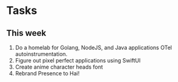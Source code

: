 # Tasks

## This week

1. Do a homelab for Golang, NodeJS, and Java applications OTel autoinstrumentation.
2. Figure out pixel perfect applications using SwiftUI
3. Create anime character heads font
4. Rebrand Presence to Hai!

